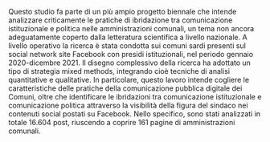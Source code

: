 Questo studio fa parte di un più ampio progetto biennale che intende analizzare criticamente le pratiche di ibridazione tra comunicazione istituzionale e politica nelle amministrazioni comunali, un tema non ancora adeguatamente coperto dalla letteratura scientifica a livello nazionale. A livello operativo la ricerca è stata condotta sui comuni sardi presenti sul social network site Facebook con presidi istituzionali, nel periodo gennaio 2020-dicembre 2021. Il disegno complessivo della ricerca ha adottato un tipo di strategia mixed methods, integrando cioè tecniche di analisi quantitative e qualitative.
In particolare, questo lavoro intende cogliere le caratteristiche delle pratiche della comunicazione pubblica digitale dei Comuni, oltre che identificare le ibridazioni tra comunicazione istituzionale e comunicazione politica attraverso la visibilità della figura del sindaco nei contenuti social postati su Facebook.
Nello specifico, sono stati analizzati in totale 16.604 post, riuscendo a coprire 161 pagine di amministrazioni comunali.
